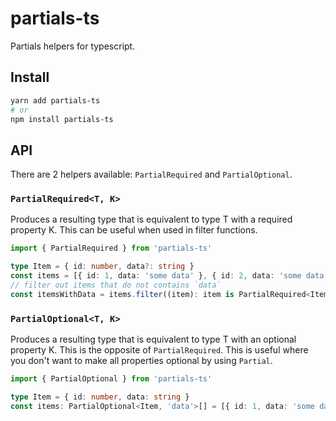 # partials-ts

Partials helpers for typescript.


## Install

```bash
yarn add partials-ts
# or
npm install partials-ts
```

## API

There are 2 helpers available: `PartialRequired` and `PartialOptional`.

### `PartialRequired<T, K>`

Produces a resulting type that is equivalent to type T with a required property K. This can be useful when used in filter functions.

```typescript
import { PartialRequired } from 'partials-ts'

type Item = { id: number, data?: string }
const items = [{ id: 1, data: 'some data' }, { id: 2, data: 'some data' }, { id: 3 }]
// filter out items that do not contains `data`
const itemsWithData = items.filter((item): item is PartialRequired<Item, 'data'>  => !!item.data)
```

### `PartialOptional<T, K>`

Produces a resulting type that is equivalent to type T with an optional property K. This is the opposite of `PartialRequired`.
This is useful where you don't want to make all properties optional by using `Partial`.

```typescript
import { PartialOptional } from 'partials-ts'

type Item = { id: number, data: string }
const items: PartialOptional<Item, 'data'>[] = [{ id: 1, data: 'some data' }, { id: 2, data: 'some data' }, { id: 3 }]
```
